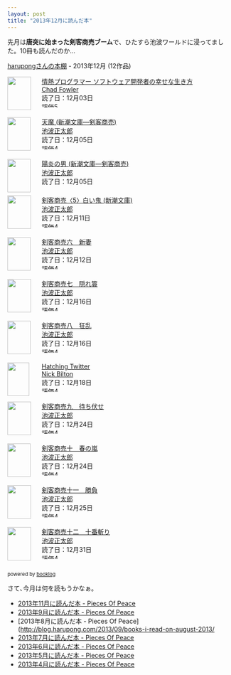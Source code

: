 ```yaml
---
layout: post
title: "2013年12月に読んだ本"
---
```


先月は**唐突に始まった剣客商売ブーム**で、ひたすら池波ワールドに浸ってました。10冊も読んだのか...

<div style="margin-bottom:15px;"><a href="http://booklog.jp/users/harupong" target="_blank">harupongさんの本棚</a> - 2013年12月 (12作品)</div><div style="margin-bottom:5px;"><div style="width:75px;height:75px;float:left;margin-right:2px;"><a href="http://booklog.jp/item/1/4274067939" target="_blank"><img src="http://ecx.images-amazon.com/images/I/51KYrsCBI2L._SL75_.jpg" width="53" height="75" alt="" /></a></div><div><a href="http://booklog.jp/item/1/4274067939" target="_blank">情熱プログラマー ソフトウェア開発者の幸せな生き方</a><br /><a href="http://booklog.jp/author/Chad+Fowler" target="_blank">Chad Fowler</a><br />読了日：12月03日<br /><img src="http://booklog.jp/images/rank/5.gif" width="59" height="12" alt="評価5" /></div><br style="clear:both;" /></div><div style="margin-bottom:5px;"><div style="width:75px;height:75px;float:left;margin-right:2px;"><a href="http://booklog.jp/item/1/4101157340" target="_blank"><img src="http://ecx.images-amazon.com/images/I/51ZGDB30HSL._SL75_.jpg" width="52" height="75" alt="" /></a></div><div><a href="http://booklog.jp/item/1/4101157340" target="_blank">天魔 (新潮文庫―剣客商売)</a><br /><a href="http://booklog.jp/author/%E6%B1%A0%E6%B3%A2%E6%AD%A3%E5%A4%AA%E9%83%8E" target="_blank">池波正太郎</a><br />読了日：12月05日<br /><img src="http://booklog.jp/images/rank/4.gif" width="59" height="12" alt="評価4" /></div><br style="clear:both;" /></div><div style="margin-bottom:5px;"><div style="width:75px;height:75px;float:left;margin-right:2px;"><a href="http://booklog.jp/item/1/4101157332" target="_blank"><img src="http://ecx.images-amazon.com/images/I/51RBMC5J8RL._SL75_.jpg" width="52" height="75" alt="" /></a></div><div><a href="http://booklog.jp/item/1/4101157332" target="_blank">陽炎の男 (新潮文庫―剣客商売)</a><br /><a href="http://booklog.jp/author/%E6%B1%A0%E6%B3%A2%E6%AD%A3%E5%A4%AA%E9%83%8E" target="_blank">池波正太郎</a><br />読了日：12月05日<br /></div><br style="clear:both;" /></div><div style="margin-bottom:5px;"><div style="width:75px;height:75px;float:left;margin-right:2px;"><a href="http://booklog.jp/item/1/4101157359" target="_blank"><img src="http://ecx.images-amazon.com/images/I/51N3MEVNE5L._SL75_.jpg" width="53" height="75" alt="" /></a></div><div><a href="http://booklog.jp/item/1/4101157359" target="_blank">剣客商売〈5〉白い鬼 (新潮文庫)</a><br /><a href="http://booklog.jp/author/%E6%B1%A0%E6%B3%A2%E6%AD%A3%E5%A4%AA%E9%83%8E" target="_blank">池波正太郎</a><br />読了日：12月11日<br /><img src="http://booklog.jp/images/rank/4.gif" width="59" height="12" alt="評価4" /></div><br style="clear:both;" /></div><div style="margin-bottom:5px;"><div style="width:75px;height:75px;float:left;margin-right:2px;"><a href="http://booklog.jp/item/1/B00ASUY31Y" target="_blank"><img src="http://ecx.images-amazon.com/images/I/518VX9mvZsL._SL75_.jpg" width="52" height="75" alt="" /></a></div><div><a href="http://booklog.jp/item/1/B00ASUY31Y" target="_blank">剣客商売六　新妻</a><br /><a href="http://booklog.jp/author/%E6%B1%A0%E6%B3%A2%E6%AD%A3%E5%A4%AA%E9%83%8E" target="_blank">池波正太郎</a><br />読了日：12月12日<br /><img src="http://booklog.jp/images/rank/4.gif" width="59" height="12" alt="評価4" /></div><br style="clear:both;" /></div><div style="margin-bottom:5px;"><div style="width:75px;height:75px;float:left;margin-right:2px;"><a href="http://booklog.jp/item/1/B00ASUY33M" target="_blank"><img src="http://ecx.images-amazon.com/images/I/51WjEPbQ2zL._SL75_.jpg" width="53" height="75" alt="" /></a></div><div><a href="http://booklog.jp/item/1/B00ASUY33M" target="_blank">剣客商売七　隠れ簑</a><br /><a href="http://booklog.jp/author/%E6%B1%A0%E6%B3%A2%E6%AD%A3%E5%A4%AA%E9%83%8E" target="_blank">池波正太郎</a><br />読了日：12月16日<br /><img src="http://booklog.jp/images/rank/4.gif" width="59" height="12" alt="評価4" /></div><br style="clear:both;" /></div><div style="margin-bottom:5px;"><div style="width:75px;height:75px;float:left;margin-right:2px;"><a href="http://booklog.jp/item/1/B00ASUY37S" target="_blank"><img src="http://ecx.images-amazon.com/images/I/51ddqu6fI5L._SL75_.jpg" width="52" height="75" alt="" /></a></div><div><a href="http://booklog.jp/item/1/B00ASUY37S" target="_blank">剣客商売八　狂乱</a><br /><a href="http://booklog.jp/author/%E6%B1%A0%E6%B3%A2%E6%AD%A3%E5%A4%AA%E9%83%8E" target="_blank">池波正太郎</a><br />読了日：12月16日<br /><img src="http://booklog.jp/images/rank/4.gif" width="59" height="12" alt="評価4" /></div><br style="clear:both;" /></div><div style="margin-bottom:5px;"><div style="width:75px;height:75px;float:left;margin-right:2px;"><a href="http://booklog.jp/item/1/B00CTMAAKW" target="_blank"><img src="http://ecx.images-amazon.com/images/I/41UHpSvDp3L._SL75_.jpg" width="49" height="75" alt="" /></a></div><div><a href="http://booklog.jp/item/1/B00CTMAAKW" target="_blank">Hatching Twitter</a><br /><a href="http://booklog.jp/author/Nick+Bilton" target="_blank">Nick Bilton</a><br />読了日：12月18日<br /><img src="http://booklog.jp/images/rank/4.gif" width="59" height="12" alt="評価4" /></div><br style="clear:both;" /></div><div style="margin-bottom:5px;"><div style="width:75px;height:75px;float:left;margin-right:2px;"><a href="http://booklog.jp/item/1/B00ASUY382" target="_blank"><img src="http://ecx.images-amazon.com/images/I/51ql2wjqhVL._SL75_.jpg" width="53" height="75" alt="" /></a></div><div><a href="http://booklog.jp/item/1/B00ASUY382" target="_blank">剣客商売九　待ち伏せ</a><br /><a href="http://booklog.jp/author/%E6%B1%A0%E6%B3%A2%E6%AD%A3%E5%A4%AA%E9%83%8E" target="_blank">池波正太郎</a><br />読了日：12月24日<br /><img src="http://booklog.jp/images/rank/4.gif" width="59" height="12" alt="評価4" /></div><br style="clear:both;" /></div><div style="margin-bottom:5px;"><div style="width:75px;height:75px;float:left;margin-right:2px;"><a href="http://booklog.jp/item/1/B00ASUY38M" target="_blank"><img src="http://ecx.images-amazon.com/images/I/51TLVPttqyL._SL75_.jpg" width="52" height="75" alt="" /></a></div><div><a href="http://booklog.jp/item/1/B00ASUY38M" target="_blank">剣客商売十　春の嵐</a><br /><a href="http://booklog.jp/author/%E6%B1%A0%E6%B3%A2%E6%AD%A3%E5%A4%AA%E9%83%8E" target="_blank">池波正太郎</a><br />読了日：12月24日<br /><img src="http://booklog.jp/images/rank/4.gif" width="59" height="12" alt="評価4" /></div><br style="clear:both;" /></div><div style="margin-bottom:5px;"><div style="width:75px;height:75px;float:left;margin-right:2px;"><a href="http://booklog.jp/item/1/B00ASUY38W" target="_blank"><img src="http://ecx.images-amazon.com/images/I/519Qg221adL._SL75_.jpg" width="53" height="75" alt="" /></a></div><div><a href="http://booklog.jp/item/1/B00ASUY38W" target="_blank">剣客商売十一　勝負</a><br /><a href="http://booklog.jp/author/%E6%B1%A0%E6%B3%A2%E6%AD%A3%E5%A4%AA%E9%83%8E" target="_blank">池波正太郎</a><br />読了日：12月25日<br /><img src="http://booklog.jp/images/rank/4.gif" width="59" height="12" alt="評価4" /></div><br style="clear:both;" /></div><div style="margin-bottom:5px;"><div style="width:75px;height:75px;float:left;margin-right:2px;"><a href="http://booklog.jp/item/1/B00ASUY3BE" target="_blank"><img src="http://ecx.images-amazon.com/images/I/51pbN4Kf3OL._SL75_.jpg" width="53" height="75" alt="" /></a></div><div><a href="http://booklog.jp/item/1/B00ASUY3BE" target="_blank">剣客商売十二　十番斬り</a><br /><a href="http://booklog.jp/author/%E6%B1%A0%E6%B3%A2%E6%AD%A3%E5%A4%AA%E9%83%8E" target="_blank">池波正太郎</a><br />読了日：12月31日<br /><img src="http://booklog.jp/images/rank/4.gif" width="59" height="12" alt="評価4" /></div><br style="clear:both;" /></div><div style="margin:10px 0;font-size:80%;">powered by <a href="http://booklog.jp" target="_blank">booklog</a></div>

さて､今月は何を読もうかなぁ｡

- [2013年11月に読んだ本 - Pieces Of Peace](http://blog.harupong.com/2013/12/books-i-read-on-november-2013/)
- [2013年9月に読んだ本 - Pieces Of Peace](http://blog.harupong.com/2013/10/books-i-read-on-september-2013/)
- [2013年8月に読んだ本 - Pieces Of Peace](http://blog.harupong.com/2013/09/books-i-read-on-august-2013/
- [2013年7月に読んだ本 - Pieces Of Peace](http://blog.harupong.com/2013/08/books-i-read-on-july-2013/)
- [2013年6月に読んだ本 - Pieces Of Peace](http://blog.harupong.com/2013/07/books_i_read_on_june_2013/)
- [2013年5月に読んだ本 - Pieces Of Peace](http://blog.harupong.com/2013/06/books_i_read_on_may_2013/)
- [2013年4月に読んだ本 - Pieces Of Peace](http://blog.harupong.com/2013/05/books_i_read_on_april_2013/)